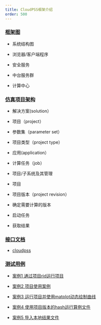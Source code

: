 ```yaml
---
title: CloudPSS框架介绍
order: 500
---
```


### [框架图](./framwork/pic/index.md)

 *  系统结构图
  
 *  浏览器/客户端程序
  
 *  安全服务
  
 *  中台服务群
  
 *  计算中心

### [仿真项目架构](./framwork/simulation_project_framwork/index.md)

* 解决方案(solution）

* 项目（project）

* 参数集（parameter set）

* 项目类型（project type）

* 应用(application）

* 计算任务（job）

* 项目/子系统及其管理

* 项目

* 项目版本（project revision）

* 确定需要计算的版本

* 启动任务

* 获取结果


### [接口文档](./interface/index.md)

* [cloudpss](./interface/cloudpss/index.md)

### [测试用例](./testdemos/index.md)

* [案例1 通过项目rid运行项目](./testdemo/demo1/index.md)

* [案例2 项目使用案例](./testdemo/demo2/index.md)

* [案例3 运行项目并使用matplot动态绘制曲线](./testdemo/demo3/index.md)

* [案例4 使用项目版本的hash运行算例文件](./testdemo/demo4/index.md)

* [案例5 导入本地结果文件](./testdemo/demo5/index.md)
    
	
